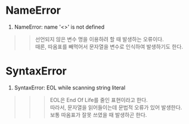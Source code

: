 # NameError
1) NameError: name '<>' is not defined   
>> 선언되지 않은 변수 명을 이용하려 할 때 발생하는 오류이다.   
때론, 따옴표를 빼먹어서 문자열을 변수로 인식하여 발생하기도 한다.   


# SyntaxError
1) SyntaxError: EOL while scanning string literal
>>> EOL은 End Of Life를 줄인 표현이라고 한다.   
따라서, 문자열을 읽어들이는데 문법적 오류가 있어 발생한다.   
보통 따옴표가 잘못 쓰였을 때 발생하곤 한다.   
